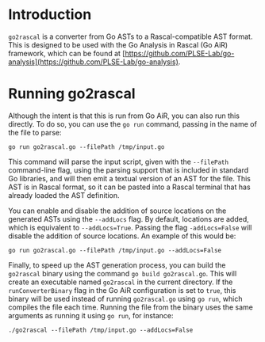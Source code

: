 # Introduction

`go2rascal` is a converter from Go ASTs to a Rascal-compatible AST format. 
This is designed to be used with the Go Analysis in Rascal (Go AiR) framework,
which can be found at [https://github.com/PLSE-Lab/go-analysis](https://github.com/PLSE-Lab/go-analysis).

# Running go2rascal

Although the intent is that this is run from Go AiR, you can also run this
directly. To do so, you can use the `go run` command, passing in the name
of the file to parse:

```
go run go2rascal.go --filePath /tmp/input.go
```

This command will parse the input script, given with the `--filePath`
command-line flag, using the parsing support that is included in 
standard Go libraries, and will then emit a textual version
of an AST for the file. This AST is in Rascal format, so it can be
pasted into a Rascal terminal that has already loaded the AST definition.

You can enable and disable the addition of source locations on the generated
ASTs using the `--addLocs` flag. By default, locations are added, which is
equivalent to `--addLocs=True`. Passing the flag `-addLocs=False` will disable
the addition of source locations. An example of this would be:

```
go run go2rascal.go --filePath /tmp/input.go --addLocs=False
```

Finally, to speed up the AST generation process, you can build the `go2rascal`
binary using the command `go build go2rascal.go`. This will create an
executable named `go2rascal` in the current directory. If the `runConverterBinary`
flag in the Go AiR configuration is set to `true`, this binary will
be used instead of running `go2rascal.go` using `go run`, which compiles
the file each time. Running the file from the binary uses the same arguments
as running it using `go run`, for instance:

```
./go2rascal --filePath /tmp/input.go --addLocs=False
```

